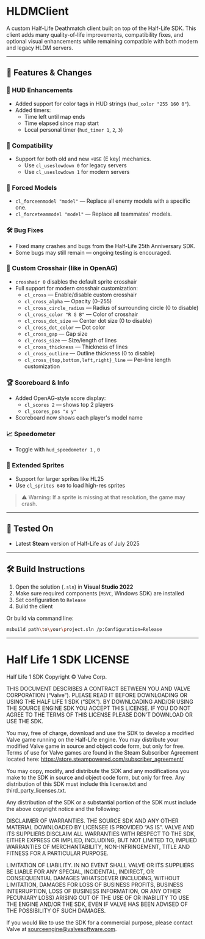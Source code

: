 # HLDMClient

A custom Half-Life Deathmatch client built on top of the Half-Life SDK. This client adds many quality-of-life improvements, compatibility fixes, and optional visual enhancements while remaining compatible with both modern and legacy HLDM servers.

---

## 🚀 Features & Changes

### 🎨 HUD Enhancements
- Added support for color tags in HUD strings (`hud_color "255 160 0"`).
- Added timers:
  - Time left until map ends
  - Time elapsed since map start
  - Local personal timer (`hud_timer 1`, `2`, `3`)

### 🔧 Compatibility
- Support for both old and new `+USE` (E key) mechanics.
  - Use `cl_useslowdown 0` for legacy servers
  - Use `cl_useslowdown 1` for modern servers

### 👕 Forced Models
- `cl_forceenmodel "model"` — Replace all enemy models with a specific one.
- `cl_forceteammodel "model"` — Replace all teammates' models.

### 🛠️ Bug Fixes
- Fixed many crashes and bugs from the Half-Life 25th Anniversary SDK.
- Some bugs may still remain — ongoing testing is encouraged.

### 🎯 Custom Crosshair (like in OpenAG)
- `crosshair 0` disables the default sprite crosshair
- Full support for modern crosshair customization:
  - `cl_cross` — Enable/disable custom crosshair
  - `cl_cross_alpha` — Opacity (0–255)
  - `cl_cross_circle_radius` — Radius of surrounding circle (0 to disable)
  - `cl_cross_color "R G B"` — Color of crosshair
  - `cl_cross_dot_size` — Center dot size (0 to disable)
  - `cl_cross_dot_color` — Dot color
  - `cl_cross_gap` — Gap size
  - `cl_cross_size` — Size/length of lines
  - `cl_cross_thickness` — Thickness of lines
  - `cl_cross_outline` — Outline thickness (0 to disable)
  - `cl_cross_{top,bottom,left,right}_line` — Per-line length customization

### 🏆 Scoreboard & Info
- Added OpenAG-style score display:
  - `cl_scores 2` — shows top 2 players
  - `cl_scores_pos "x y"`
- Scoreboard now shows each player's model name

### 📈 Speedometer
- Toggle with `hud_speedometer 1` , `0`

### 🌟 Extended Sprites
- Support for larger sprites like HL25
- Use `cl_sprites 640` to load high-res sprites
> ⚠️ Warning: If a sprite is missing at that resolution, the game may crash.

---

## 🧪 Tested On
- Latest **Steam** version of Half-Life as of July 2025

---

## 🛠 Build Instructions

1. Open the solution (`.sln`) in **Visual Studio 2022**
2. Make sure required components (`MSVC`, Windows SDK) are installed
3. Set configuration to `Release`
4. Build the client

Or build via command line:
```bash
msbuild path\to\your\project.sln /p:Configuration=Release
```
---

Half Life 1 SDK LICENSE
======================

Half Life 1 SDK Copyright © Valve Corp.

THIS DOCUMENT DESCRIBES A CONTRACT BETWEEN YOU AND VALVE CORPORATION (“Valve”).  PLEASE READ IT BEFORE DOWNLOADING OR USING THE HALF LIFE 1 SDK (“SDK”). BY DOWNLOADING AND/OR USING THE SOURCE ENGINE SDK YOU ACCEPT THIS LICENSE. IF YOU DO NOT AGREE TO THE TERMS OF THIS LICENSE PLEASE DON’T DOWNLOAD OR USE THE SDK.

You may, free of charge, download and use the SDK to develop a modified Valve game running on the Half-Life engine.  You may distribute your modified Valve game in source and object code form, but only for free. Terms of use for Valve games are found in the Steam Subscriber Agreement located here: https://store.steampowered.com/subscriber_agreement/ 

You may copy, modify, and distribute the SDK and any modifications you make to the SDK in source and object code form, but only for free.  Any distribution of this SDK must include this license.txt and third_party_licenses.txt.  
 
Any distribution of the SDK or a substantial portion of the SDK must include the above copyright notice and the following: 

DISCLAIMER OF WARRANTIES.  THE SOURCE SDK AND ANY OTHER MATERIAL DOWNLOADED BY LICENSEE IS PROVIDED “AS IS”.  VALVE AND ITS SUPPLIERS DISCLAIM ALL WARRANTIES WITH RESPECT TO THE SDK, EITHER EXPRESS OR IMPLIED, INCLUDING, BUT NOT LIMITED TO, IMPLIED WARRANTIES OF MERCHANTABILITY, NON-INFRINGEMENT, TITLE AND FITNESS FOR A PARTICULAR PURPOSE.  

LIMITATION OF LIABILITY.  IN NO EVENT SHALL VALVE OR ITS SUPPLIERS BE LIABLE FOR ANY SPECIAL, INCIDENTAL, INDIRECT, OR CONSEQUENTIAL DAMAGES WHATSOEVER (INCLUDING, WITHOUT LIMITATION, DAMAGES FOR LOSS OF BUSINESS PROFITS, BUSINESS INTERRUPTION, LOSS OF BUSINESS INFORMATION, OR ANY OTHER PECUNIARY LOSS) ARISING OUT OF THE USE OF OR INABILITY TO USE THE ENGINE AND/OR THE SDK, EVEN IF VALVE HAS BEEN ADVISED OF THE POSSIBILITY OF SUCH DAMAGES.  
 
 
If you would like to use the SDK for a commercial purpose, please contact Valve at sourceengine@valvesoftware.com.
